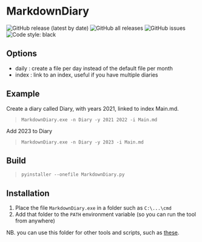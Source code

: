# MarkdownDiary

![GitHub release (latest by date)](https://img.shields.io/github/v/release/skarfie123/MarkdownDiary)
![GitHub all releases](https://img.shields.io/github/downloads/skarfie123/MarkdownDiary/total)
![GitHub issues](https://img.shields.io/github/issues/skarfie123/MarkdownDiary)
![Code style: black](https://img.shields.io/badge/code%20style-black-000000.svg)

## Options

- daily : create a file per day instead of the default file per month
- index : link to an index, useful if you have multiple diaries

## Example

Create a diary called Diary, with years 2021, linked to index Main.md.

> `MarkdownDiary.exe -n Diary -y 2021 2022 -i Main.md`

Add 2023 to Diary

> `MarkdownDiary.exe -n Diary -y 2023 -i Main.md`

## Build

> `pyinstaller --onefile MarkdownDiary.py`

## Installation

1. Place the file `MarkdownDiary.exe` in a folder such as `C:\...\cmd`
1. Add that folder to the `PATH` environment variable (so you can run the tool from anywhere)

NB. you can use this folder for other tools and scripts, such as [these](https://github.com/skarfie123/cmd).